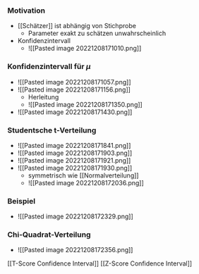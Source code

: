 ### Motivation
+ [[Schätzer]] ist abhängig von Stichprobe
	+ Parameter exakt zu schätzen unwahrscheinlich
+ Konfidenzintervall
	+ ![[Pasted image 20221208171010.png]]

### Konfidenzintervall für $\mu$
+ ![[Pasted image 20221208171057.png]]
+ ![[Pasted image 20221208171156.png]]
	+ Herleitung
	+ ![[Pasted image 20221208171350.png]]
+ ![[Pasted image 20221208171430.png]]

### Studentsche t-Verteilung
+ ![[Pasted image 20221208171841.png]]
+ ![[Pasted image 20221208171903.png]]
+ ![[Pasted image 20221208171921.png]]
+ ![[Pasted image 20221208171930.png]]
	+ symmetrisch wie [[Normalverteilung]]
	+ ![[Pasted image 20221208172036.png]]

### Beispiel
+ ![[Pasted image 20221208172329.png]]

### Chi-Quadrat-Verteilung
+ ![[Pasted image 20221208172356.png]]

[[T-Score Confidence Interval]]
[[Z-Score Confidence Interval]]